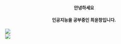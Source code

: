 <div style="text-align: center;">

#### 안녕하세요

#### 인공지능을 공부중인 최윤창입니다.

</div>

<div>
<img src="https://img.shields.io/badge/react-20232a.svg?style=뱃지모양&logo=react&logoColor=61DAFB"/>
</div>
<div>
<img src="https://img.shields.io/badge/Python-3776AB?style=flat-square&logo=python&logoColor=white">
</div>
<!--
**bambini77/bambini77** is a ✨ _special_ ✨ repository because its `README.md` (this file) appears on your GitHub profile.

#### 활동

 - [홍익대학교 알고리즘 학회 HI-ARC] 학회장 2023.08 ~ now 